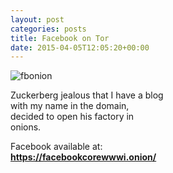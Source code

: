 ```yaml
---
layout: post
categories: posts
title: Facebook on Tor
date: 2015-04-05T12:05:20+00:00
---
```



<div style="-webkit-column-count: 2; -moz-column-count: 2; column-count: 2;">
  <div style="display: inline-block;">
    <img src="/techlog/images/fbonion.png" alt="fbonion" />
  </div>

  <div style="display: inline-block;">
    <p>Zuckerberg jealous that I have a blog with my name in the domain, decided to open his factory in onions.</p>
    Facebook available at: <a href="https://facebookcorewwwi.onion/"><strong>https://facebookcorewwwi.onion/</strong></a>
  </div>
</div>

